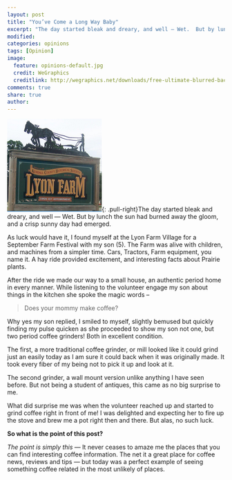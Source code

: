 ```yaml
---
layout: post
title: "You’ve Come a Long Way Baby"
excerpt: "The day started bleak and dreary, and well — Wet.  But by lunch the sun had burned away the gloom, and a crisp sunny day had emerged."
modified: 
categories: opinions
tags: [Opinion]
image:
  feature: opinions-default.jpg
  credit: WeGraphics
  creditlink: http://wegraphics.net/downloads/free-ultimate-blurred-background-pack/
comments: true
share: true
author: 
---
```

![Aerobie AeroPress](/images/lyon.png){: .pull-right}The day started bleak and dreary, and well — Wet. But by lunch the sun had burned away the gloom, and a crisp sunny day had emerged.

As luck would have it, I found myself at the Lyon Farm Village for a September Farm Festival with my son (5). The Farm was alive with children, and machines from a simpler time. Cars, Tractors, Farm equipment, you name it. A hay ride provided excitement, and interesting facts about Prairie plants.

After the ride we made our way to a small house, an authentic period home in every manner. While listening to the volunteer engage my son about things in the kitchen she spoke the magic words –

> Does your mommy make coffee?

Why yes my son replied, I smiled to myself, slightly bemused but quickly finding my pulse quicken as she proceeded to show my son not one, but two period coffee grinders! Both in excellent condition.

The first, a more traditional coffee grinder, or mill looked like it could grind just an easily today as I am sure it could back when it was originally made. It took every fiber of my being not to pick it up and look at it.

The second grinder, a wall mount version unlike anything I have seen before. But not being a student of antiques, this came as no big surprise to me.

What did surprise me was when the volunteer reached up and started to grind coffee right in front of me! I was delighted and expecting her to fire up the stove and brew me a pot right then and there. But alas, no such luck.

**So what is the point of this post?**

*The point is simply this* — It never ceases to amaze me the places that you can find interesting coffee information. The net it a great place for coffee news, reviews and tips — but today was a perfect example of seeing something coffee related in the most unlikely of places.
